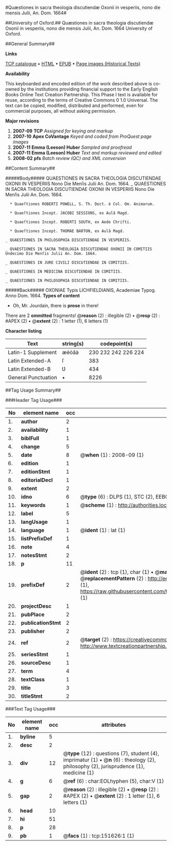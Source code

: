 #Quæstiones in sacra theologia discutiendæ Oxonii in vesperiis, nono die mensis Julii, An. Dom. 1664#

##University of Oxford.##
Quæstiones in sacra theologia discutiendæ Oxonii in vesperiis, nono die mensis Julii, An. Dom. 1664
University of Oxford.

##General Summary##

**Links**

[TCP catalogue](http://www.ota.ox.ac.uk/tcp/)  • 
[HTML](http://tei.it.ox.ac.uk/tcp/Texts-HTML/free/A90/A90321.html)  • 
[EPUB](http://tei.it.ox.ac.uk/tcp/Texts-EPUB/free/A90/A90321.epub) • 
[Page images (Historical Texts)](https://data.historicaltexts.jisc.ac.uk/view?pubId=eebo-43078104e&pageId=eebo-43078104e-151626-1)

**Availability**

This keyboarded and encoded edition of the
	       work described above is co-owned by the institutions
	       providing financial support to the Early English Books
	       Online Text Creation Partnership. This Phase I text is
	       available for reuse, according to the terms of Creative
	       Commons 0 1.0 Universal. The text can be copied,
	       modified, distributed and performed, even for
	       commercial purposes, all without asking permission.

**Major revisions**

1. __2007-09__ __TCP__ *Assigned for keying and markup*
1. __2007-10__ __Apex CoVantage__ *Keyed and coded from ProQuest page images*
1. __2007-11__ __Emma (Leeson) Huber__ *Sampled and proofread*
1. __2007-11__ __Emma (Leeson) Huber__ *Text and markup reviewed and edited*
1. __2008-02__ __pfs__ *Batch review (QC) and XML conversion*

##Content Summary##

#####Body#####
QUAESTIONES IN SACRA THEOLOGIA DISCUTIENDAE OXONII IN VESPERIIS Nono Die Menſis Julii An. Dom. 1664.
    _ QUAESTIONES IN SACRA THEOLOGIA DISCUTIENDAE OXONII IN VESPERIIS Nono Die Menſis Julii An. Dom. 1664.

      * Quaeſtiones ROBERTI POWELL, S. Th. Doct. è Col. Om. Animarum.

      * Quaeſtiones Incept. JACOBI SESSIONS, ex Aulâ Magd.

      * Quaeſtiones Incept. ROBERTI SOUTH, ex Aede Chriſti.

      * Quaeſtiones Incept. THOMAE BARTON, ex Aulâ Magd.

    _ QUAESTIONES IN PHILOSOPHIA DISCUTIENDAE IN VESPERIIS.

    _ QVAESTIONES IN SACRA THEOLOGIA DISCUTIENDAE OXONII IN COMITIIS Undecimo Die Menſis Julii An. Dom. 1664.

    _ QUAESTIONES IN JURE CIVILI DISCƲTIENDAE IN COMITIIS.

    _ QUAESTIONES IN MEDICINA DISCUTIENDAE IN COMITIIS.

    _ QUAESTIONES IN PHILOSOPHIA DISCUTIENDAE IN COMITIIS.

#####Back#####
OXONIAE Typis LICHFIELDIANIS, Academiae Typog. Anno Dom. 1664.
**Types of content**

  * Oh, Mr. Jourdain, there is **prose** in there!

There are 2 **ommitted** fragments! 
 @__reason__ (2) : illegible (2)  •  @__resp__ (2) : #APEX (2)  •  @__extent__ (2) : 1 letter (1), 6 letters (1)

**Character listing**


|Text|string(s)|codepoint(s)|
|---|---|---|
|Latin-1 Supplement|æèòâà|230 232 242 226 224|
|Latin Extended-A|ſ|383|
|Latin Extended-B|Ʋ|434|
|General Punctuation|•|8226|

##Tag Usage Summary##

###Header Tag Usage###

|No|element name|occ|attributes|
|---|---|---|---|
|1.|__author__|2||
|2.|__availability__|1||
|3.|__biblFull__|1||
|4.|__change__|5||
|5.|__date__|8| @__when__ (1) : 2008-09 (1)|
|6.|__edition__|1||
|7.|__editionStmt__|1||
|8.|__editorialDecl__|1||
|9.|__extent__|2||
|10.|__idno__|6| @__type__ (6) : DLPS (1), STC (2), EEBO-CITATION (1), OCLC (1), VID (1)|
|11.|__keywords__|1| @__scheme__ (1) : http://authorities.loc.gov/ (1)|
|12.|__label__|5||
|13.|__langUsage__|1||
|14.|__language__|1| @__ident__ (1) : lat (1)|
|15.|__listPrefixDef__|1||
|16.|__note__|4||
|17.|__notesStmt__|2||
|18.|__p__|11||
|19.|__prefixDef__|2| @__ident__ (2) : tcp (1), char (1)  •  @__matchPattern__ (2) : ([0-9\-]+):([0-9IVX]+) (1), (.+) (1)  •  @__replacementPattern__ (2) : http://eebo.chadwyck.com/downloadtiff?vid=$1&page=$2 (1), https://raw.githubusercontent.com/textcreationpartnership/Texts/master/tcpchars.xml#$1 (1)|
|20.|__projectDesc__|1||
|21.|__pubPlace__|2||
|22.|__publicationStmt__|2||
|23.|__publisher__|2||
|24.|__ref__|2| @__target__ (2) : https://creativecommons.org/publicdomain/zero/1.0/ (1), http://www.textcreationpartnership.org/docs/. (1)|
|25.|__seriesStmt__|1||
|26.|__sourceDesc__|1||
|27.|__term__|4||
|28.|__textClass__|1||
|29.|__title__|3||
|30.|__titleStmt__|2||


###Text Tag Usage###

|No|element name|occ|attributes|
|---|---|---|---|
|1.|__byline__|5||
|2.|__desc__|2||
|3.|__div__|12| @__type__ (12) : questions (7), student (4), imprimatur (1)  •  @__n__ (6) : theology (2), philosophy (2), jurisprudence (1), medicine (1)|
|4.|__g__|6| @__ref__ (6) : char:EOLhyphen (5), char:V (1)|
|5.|__gap__|2| @__reason__ (2) : illegible (2)  •  @__resp__ (2) : #APEX (2)  •  @__extent__ (2) : 1 letter (1), 6 letters (1)|
|6.|__head__|10||
|7.|__hi__|51||
|8.|__p__|28||
|9.|__pb__|1| @__facs__ (1) : tcp:151626:1 (1)|
